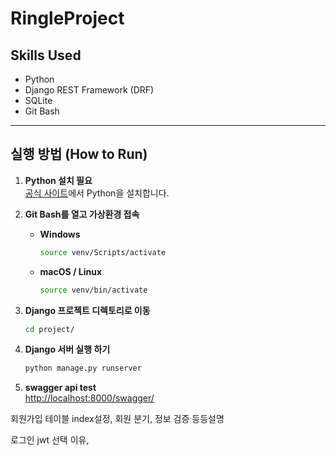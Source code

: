 # RingleProject

## Skills Used  
- Python  
- Django REST Framework (DRF)  
- SQLite  
- Git Bash  

---

## 실행 방법 (How to Run)

1. **Python 설치 필요**  
   [공식 사이트](https://www.python.org/downloads/)에서 Python을 설치합니다.

2. **Git Bash를 열고 가상환경 접속**

   - **Windows**
     ```bash
     source venv/Scripts/activate
     ```

   - **macOS / Linux**
     ```bash
     source venv/bin/activate
     ```

3. **Django 프로젝트 디렉토리로 이동**
   ```bash
   cd project/
   ```
4. **Django 서버 실행 하기**
   ```bash
   python manage.py runserver
   ```
5. **swagger api test**  
   [http://localhost:8000/swagger/](http://localhost:8000/swagger/)
   
회원가입
테이블 index설정, 회원 분기, 정보 검증 등등설명

로그인 
jwt 선택 이유, 
